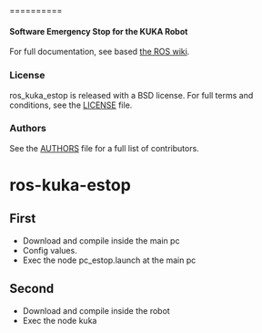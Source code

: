 ==========

#### Software Emergency Stop for the KUKA Robot
For full documentation,  see based [the ROS wiki](http://ros.org/wiki/carl_estop).


### License
ros_kuka_estop is released with a BSD license. For full terms and conditions, see the [LICENSE](LICENSE) file.

### Authors
See the [AUTHORS](AUTHORS.md) file for a full list of contributors.
# ros-kuka-estop


## First
- Download and compile inside the main pc
- Config values.
- Exec the node  pc_estop.launch at the main pc

## Second
- Download and compile inside the robot
- Exec the node kuka